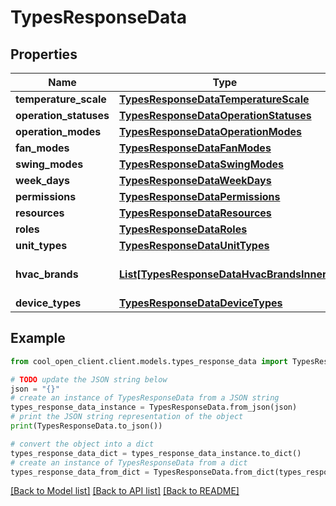 # TypesResponseData


## Properties

Name | Type | Description | Notes
------------ | ------------- | ------------- | -------------
**temperature_scale** | [**TypesResponseDataTemperatureScale**](TypesResponseDataTemperatureScale.md) |  | [optional] 
**operation_statuses** | [**TypesResponseDataOperationStatuses**](TypesResponseDataOperationStatuses.md) |  | [optional] 
**operation_modes** | [**TypesResponseDataOperationModes**](TypesResponseDataOperationModes.md) |  | [optional] 
**fan_modes** | [**TypesResponseDataFanModes**](TypesResponseDataFanModes.md) |  | [optional] 
**swing_modes** | [**TypesResponseDataSwingModes**](TypesResponseDataSwingModes.md) |  | [optional] 
**week_days** | [**TypesResponseDataWeekDays**](TypesResponseDataWeekDays.md) |  | [optional] 
**permissions** | [**TypesResponseDataPermissions**](TypesResponseDataPermissions.md) |  | [optional] 
**resources** | [**TypesResponseDataResources**](TypesResponseDataResources.md) |  | [optional] 
**roles** | [**TypesResponseDataRoles**](TypesResponseDataRoles.md) |  | [optional] 
**unit_types** | [**TypesResponseDataUnitTypes**](TypesResponseDataUnitTypes.md) |  | [optional] 
**hvac_brands** | [**List[TypesResponseDataHvacBrandsInner]**](TypesResponseDataHvacBrandsInner.md) | array of hvac brands | [optional] 
**device_types** | [**TypesResponseDataDeviceTypes**](TypesResponseDataDeviceTypes.md) |  | [optional] 

## Example

```python
from cool_open_client.client.models.types_response_data import TypesResponseData

# TODO update the JSON string below
json = "{}"
# create an instance of TypesResponseData from a JSON string
types_response_data_instance = TypesResponseData.from_json(json)
# print the JSON string representation of the object
print(TypesResponseData.to_json())

# convert the object into a dict
types_response_data_dict = types_response_data_instance.to_dict()
# create an instance of TypesResponseData from a dict
types_response_data_from_dict = TypesResponseData.from_dict(types_response_data_dict)
```
[[Back to Model list]](../README.md#documentation-for-models) [[Back to API list]](../README.md#documentation-for-api-endpoints) [[Back to README]](../README.md)


